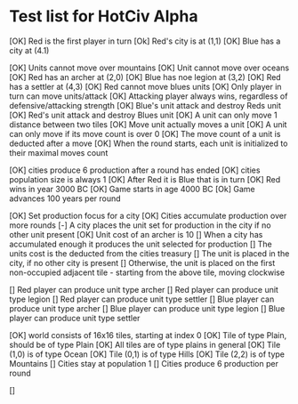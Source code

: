 Test list for HotCiv Alpha
===================

[OK] Red is the first player in turn
[Ok] Red's city is at (1,1)
[OK] Blue has a city at (4.1)

[OK] Units cannot move over mountains
[OK] Unit cannot move over oceans
[OK] Red has an archer at (2,0)
[OK] Blue has noe legion at (3,2)
[OK] Red has a settler at (4,3)
[OK] Red cannot move blues units
[OK] Only player in turn can move units/attack
[OK] Attacking player always wins, regardless of defensive/attacking strength
[OK] Blue's unit attack and destroy Reds unit
[OK] Red's unit attack and destroy Blues unit
[OK] A unit can only move 1 distance between two tiles
[OK] Move unit actually moves a unit
[OK]  A unit can only move if its move count is over 0
[OK] The move count of a unit is deducted after a move
[OK] When the round starts, each unit is initialized to their maximal moves count

[OK] cities produce 6 production after a round has ended
[OK] cities population size is always 1
[OK] After Red it is Blue that is in turn
[OK] Red wins in year 3000 BC
[OK] Game starts in age 4000 BC
[Ok] Game advances 100 years per round


[OK] Set production focus for a city
[OK] Cities accumulate production over more rounds
[-] A city places the unit set for production in the city if no other unit present
[OK] Unit cost of an archer is 10
[] When a city has accumulated enough it produces the unit selected for production
[] The units cost is the deducted from the cities treasury
[] The unit is placed in the city, if no other city is present
[] Otherwise, the unit is placed on the first non-occupied adjacent tile - starting from the above tile, moving clockwise

[] Red player can produce unit type archer
[] Red player can produce unit type legion
[] Red player can produce unit type settler
[] Blue player can produce unit type archer
[] Blue player can produce unit type legion
[] Blue player can produce unit type settler

[OK] world consists of 16x16 tiles, starting at index 0
[OK] Tile of type Plain, should be of type Plain
[OK] All tiles are of type plains in general
[OK] Tile (1,0) is of type Ocean
[OK] Tile (0,1) is of type Hills
[OK] Tile (2,2) is of type Mountains
[] Cities stay at population 1
[] Cities produce 6 production per round

[]



